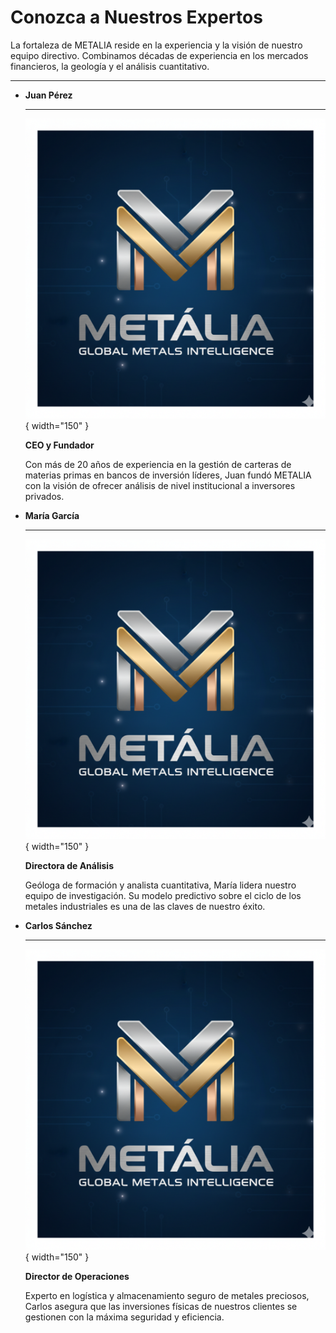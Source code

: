 # Conozca a Nuestros Expertos

La fortaleza de METALIA reside en la experiencia y la visión de nuestro equipo directivo. Combinamos décadas de experiencia en los mercados financieros, la geología y el análisis cuantitativo.

---

<div class="grid cards" markdown>

-   **Juan Pérez**

    ---

    ![Juan Pérez](assets/img/placeholder.png){ width="150" }

    **CEO y Fundador**

    Con más de 20 años de experiencia en la gestión de carteras de materias primas en bancos de inversión líderes, Juan fundó METALIA con la visión de ofrecer análisis de nivel institucional a inversores privados.

-   **María García**

    ---

    ![María García](assets/img/placeholder.png){ width="150" }

    **Directora de Análisis**

    Geóloga de formación y analista cuantitativa, María lidera nuestro equipo de investigación. Su modelo predictivo sobre el ciclo de los metales industriales es una de las claves de nuestro éxito.

-   **Carlos Sánchez**

    ---

    ![Carlos Sánchez](assets/img/placeholder.png){ width="150" }

    **Director de Operaciones**

    Experto en logística y almacenamiento seguro de metales preciosos, Carlos asegura que las inversiones físicas de nuestros clientes se gestionen con la máxima seguridad y eficiencia.

</div>